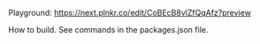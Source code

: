 Playground: https://next.plnkr.co/edit/CoBEcB8vlZfQqAfz?preview

How to build. See commands in the packages.json file.
